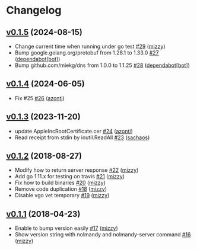 # Changelog

## [v0.1.5](https://github.com/aktsk/nolmandy/compare/v0.1.4...v0.1.5) (2024-08-15)

* Change current time when running under go test [#29](https://github.com/aktsk/nolmandy/pull/29) ([mizzy](https://github.com/mizzy))
* Bump google.golang.org/protobuf from 1.28.1 to 1.33.0 [#27](https://github.com/aktsk/nolmandy/pull/27) ([dependabot[bot]](https://github.com/apps/dependabot))
* Bump github.com/miekg/dns from 1.0.0 to 1.1.25 [#28](https://github.com/aktsk/nolmandy/pull/28) ([dependabot[bot]](https://github.com/apps/dependabot))

## [v0.1.4](https://github.com/aktsk/nolmandy/compare/v0.1.3...v0.1.4) (2024-06-05)

* Fix #25 [#26](https://github.com/aktsk/nolmandy/pull/26) ([azonti](https://github.com/azonti))

## [v0.1.3](https://github.com/aktsk/nolmandy/compare/v0.1.2...v0.1.3) (2023-11-20)

* update AppleIncRootCertificate.cer [#24](https://github.com/aktsk/nolmandy/pull/24) ([azonti](https://github.com/azonti))
* Read receipt from stdin by ioutil.ReadAll [#23](https://github.com/aktsk/nolmandy/pull/23) ([sachaos](https://github.com/sachaos))

## [v0.1.2](https://github.com/aktsk/nolmandy/compare/v0.1.1...v0.1.2) (2018-08-27)

* Modify how to return server response [#22](https://github.com/aktsk/nolmandy/pull/22) ([mizzy](https://github.com/mizzy))
* Add go 1.11.x for testing on travis [#21](https://github.com/aktsk/nolmandy/pull/21) ([mizzy](https://github.com/mizzy))
* Fix how to build binaries [#20](https://github.com/aktsk/nolmandy/pull/20) ([mizzy](https://github.com/mizzy))
* Remove code duplication [#18](https://github.com/aktsk/nolmandy/pull/18) ([mizzy](https://github.com/mizzy))
* Disable vgo vet temporary [#19](https://github.com/aktsk/nolmandy/pull/19) ([mizzy](https://github.com/mizzy))

## [v0.1.1](https://github.com/aktsk/nolmandy/compare/v0.1.0...v0.1.1) (2018-04-23)

* Enable to bump version easily [#17](https://github.com/aktsk/nolmandy/pull/17) ([mizzy](https://github.com/mizzy))
* Show version string with nolmandy and nolmandy-server command [#16](https://github.com/aktsk/nolmandy/pull/16) ([mizzy](https://github.com/mizzy))
